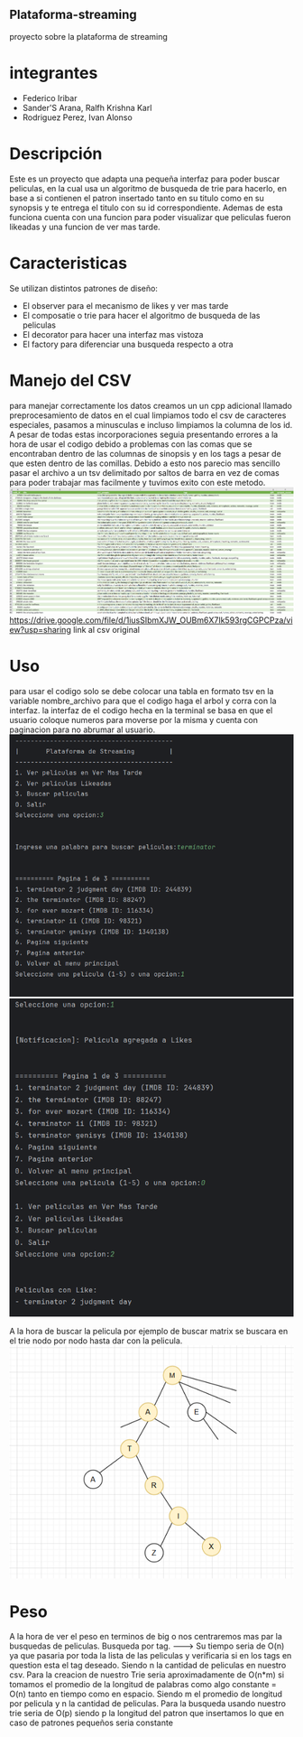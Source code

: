 ## Plataforma-streaming
proyecto sobre la plataforma de streaming
# integrantes
 - Federico Iribar
 - Sander'S Arana, Ralfh Krishna Karl
 - Rodriguez Perez, Ivan Alonso
# Descripción
Este es un proyecto que adapta una pequeña interfaz para poder buscar peliculas, en la cual usa un algoritmo de busqueda de trie para hacerlo, en base a si contienen el patron insertado tanto en su titulo como en su synopsis y te entrega el titulo con su id correspondiente. Ademas de esta funciona cuenta con una funcion para poder visualizar que peliculas fueron likeadas y una funcion de ver mas tarde.
# Caracteristicas 
Se utilizan distintos patrones de diseño:
- El observer para el mecanismo de likes y ver mas tarde
- El composatie o trie para hacer el algoritmo de busqueda de las peliculas
- El decorator para hacer una interfaz mas vistoza
- El factory  para diferenciar una busqueda respecto a otra
# Manejo del CSV
para manejar correctamente los datos creamos un un cpp adicional llamado preprocesamiento de datos en el cual limpiamos todo el csv de caracteres especiales, pasamos a minusculas e incluso limpiamos la columna de los id. A pesar de todas estas incorporaciones seguia presentando errores a la hora de usar el codigo debido a problemas con las comas que se encontraban dentro de las columnas de sinopsis y en los tags a pesar de que esten dentro de las comillas. Debido a esto nos parecio mas sencillo pasar el archivo a un tsv delimitado por saltos de barra en vez de comas para poder trabajar mas facilmente y tuvimos exito con este metodo.
![Imagen_Csv](Imagenes/data_limpia_1.png)
https://drive.google.com/file/d/1iusSIbmXJW_OUBm6X7Ik593rgCGPCPza/view?usp=sharing link al csv original
# Uso 
para usar el codigo solo se debe colocar una tabla en formato tsv en la variable nombre_archivo para que el codigo haga el arbol y corra con la interfaz.
la interfaz de el codigo hecha en la terminal se basa en que el usuario coloque numeros para moverse por la misma y cuenta con paginacion para no abrumar al usuario.
![Interfaz de texto](Imagenes/foto_interfaz.png)
![Interfaz de texto](Imagenes/foto_interfaz2.png)

A la hora de buscar la pelicula por ejemplo de buscar matrix se buscara en el trie nodo por nodo hasta dar con la pelicula.
![Foto_del_trie](Imagenes/Ejemplo_Trie.png)
# Peso
A la hora de ver el peso en terminos de big o nos centraremos mas par la busquedas de peliculas. 
Busqueda por tag. ---> Su tiempo seria de O(n) ya que pasaria por toda la lista de las peliculas y verificaria si en los tags en question esta el tag deseado. Siendo n la cantidad de peliculas en nuestro csv.
Para la creacion de nuestro Trie seria aproximadamente de O(n*m) si tomamos el promedio de la longitud de palabras como algo constante = O(n) tanto en tiempo como en espacio. Siendo m el promedio de longitud por pelicula y n la cantidad de peliculas.
Para la busqueda usando nuestro trie seria de O(p) siendo p la longitud del patron que insertamos lo que en caso de patrones pequeños seria constante

